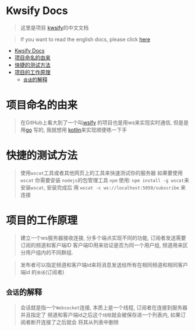 # Kwsify Docs

> 这里是项目 [kwsify](https://github.com/RTAkland/kwsify)的中文文档

> If you want to read the english docs, please click [here](README-en.md)

<!-- TOC -->
* [Kwsify Docs](#kwsify-docs)
* [项目命名的由来](#项目命名的由来)
* [快捷的测试方法](#快捷的测试方法)
* [项目的工作原理](#项目的工作原理)
  * [`会话`的解释](#会话的解释)
<!-- TOC -->

# 项目命名的由来

> 在GitHub上看大到了一个叫[wsify](https://github.com/alash3al/wsify)
> 的项目也是用ws来实现实时通信, 但是是用[go](https://go.dev/)
> 写的, 我就想用 [kotlin](https://kotl.in)来实现顺便练一下手

# 快捷的测试方法

> 使用`wscat`工具或者其他网页上的工具来快速测试你的服务器
> 如果要使用`wscat` 你需要安装 `nodejs`的包管理工具 `npm`
> 使用: `npm install -g wscat`来安装`wscat`, 安装完成后
> 用 `wscat -c ws://localhost:5050/subscribe` 来连接

# 项目的工作原理

> 建立一个ws服务器接收连接, 分多个端点实现不同的功能, 订阅者发送需要订阅的频道和客户端ID
> 客户端ID用来验证是否为同一个用户组, 频道用来区分用户组内的不同群组.

> 发布者可以指定频道和客户端id来将消息发送给所有在相同频道和相同客户端id 的`会话`(订阅者)

## `会话`的解释

> 会话就是指一个`Websocket`连接, 本质上是一个线程, 订阅者在连接到服务器并且指定了
> 频道和客户端id之后这个`线程`就会被保存进一个列表内, 如果订阅者断开连接了之后就会
> 将其从列表中删除
